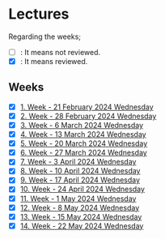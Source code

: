 # Lectures

Regarding the weeks;
- [ ] : It means not reviewed.
- [x] : It means reviewed.

## Weeks
- [x] [1. Week - 21 February 2024 Wednesday](01_21_02_2024.md)
- [x] [2. Week - 28 February 2024 Wednesday](02_28_02_2024.md)
- [x] [3. Week - 6 March 2024 Wednesday](03_06_03_2024.md)
- [x] [4. Week - 13 March 2024 Wednesday](04_13_03_2024.md)
- [x] [5. Week - 20 March 2024 Wednesday](05_20_03_2024.md)
- [x] [6. Week - 27 March 2024 Wednesday](06_27_03_2024.md)
- [x] [7. Week - 3 April 2024 Wednesday](07_03_04_2024.md)
- [x] [8. Week - 10 April 2024 Wednesday](08_10_04_2024.md)
- [x] [9. Week - 17 April 2024 Wednesday](09_17_04_2024.md)
- [x] [10. Week - 24 April 2024 Wednesday](10_24_04_2024.md)
- [x] [11. Week - 1 May 2024 Wednesday](11_01_05_2024.md)
- [x] [12. Week - 8 May 2024 Wednesday](12_08_05_2024.md)
- [x] [13. Week - 15 May 2024 Wednesday](13_15_05_2024.md)
- [x] [14. Week - 22 May 2024 Wednesday](14_22_05_2024.md)
